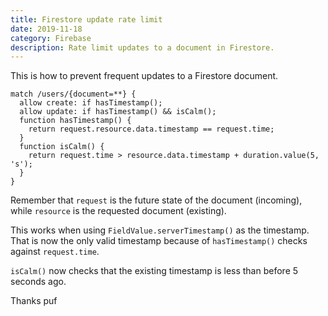 ```yaml
---
title: Firestore update rate limit
date: 2019-11-18
category: Firebase
description: Rate limit updates to a document in Firestore.
---
```


This is how to prevent frequent updates to a Firestore document.

```
match /users/{document=**} {
  allow create: if hasTimestamp();
  allow update: if hasTimestamp() && isCalm();
  function hasTimestamp() {
    return request.resource.data.timestamp == request.time;
  }
  function isCalm() {
    return request.time > resource.data.timestamp + duration.value(5, 's');
  }
}
```

Remember that `request` is the future state of the document (incoming), while `resource` is the requested document (existing).

This works when using `FieldValue.serverTimestamp()` as the timestamp. That is now the only valid timestamp because of `hasTimestamp()` checks against `request.time`.

`isCalm()` now checks that the existing timestamp is less than before 5 seconds ago.

Thanks puf

<script setup>
import Tweet from '../components/Tweet.vue'
</script>
<Tweet id="1196444467684884481"/>
